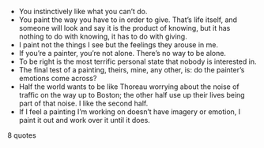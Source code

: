  - You instinctively like what you can’t do.
 - You paint the way you have to in order to give. That’s life itself, and someone will look and say it is the product of knowing, but it has nothing to do with knowing, it has to do with giving.
 - I paint not the things I see but the feelings they arouse in me.
 - If you’re a painter, you’re not alone. There’s no way to be alone.
 - To be right is the most terrific personal state that nobody is interested in.
 - The final test of a painting, theirs, mine, any other, is: do the painter’s emotions come across?
 - Half the world wants to be like Thoreau worrying about the noise of traffic on the way up to Boston; the other half use up their lives being part of that noise. I like the second half.
 - If I feel a painting I’m working on doesn’t have imagery or emotion, I paint it out and work over it until it does.

8 quotes